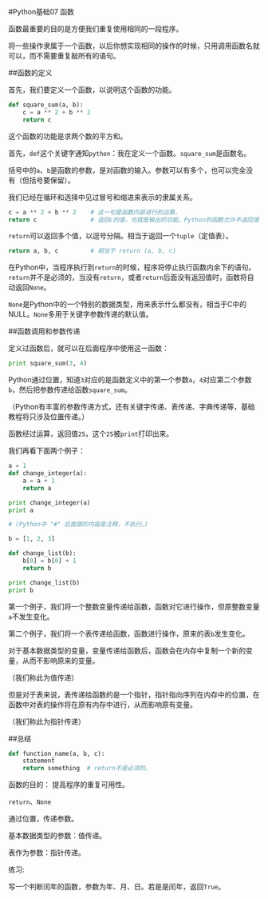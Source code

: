 #Python基础07 函数

函数最重要的目的是方便我们重复使用相同的一段程序。

将一些操作隶属于一个函数，以后你想实现相同的操作的时候，只用调用函数名就可以，而不需要重复敲所有的语句。

##函数的定义

首先，我们要定义一个函数，以说明这个函数的功能。

```python
def square_sum(a, b):
    c = a ** 2 + b ** 2
    return c
```

这个函数的功能是求两个数的平方和。

首先，`def`这个关键字通知`python`：我在定义一个函数。`square_sum`是函数名。

括号中的`a`、`b`是函数的参数，是对函数的输入。参数可以有多个，也可以完全没有（但括号要保留）。

我们已经在循环和选择中见过冒号和缩进来表示的隶属关系。

```python
c = a ** 2 + b ** 2    # 这一句是函数内部进行的运算。
return c               # 返回c的值，也就是输出的功能。Python的函数允许不返回值，也就是不用return。
```

`return`可以返回多个值，以逗号分隔。相当于返回一个`tuple`（定值表）。

```python
return a, b, c         # 相当于 return (a, b, c)
```

在Python中，当程序执行到`return`的时候，程序将停止执行函数内余下的语句。`return`并不是必须的，当没有`return`，或者`return`后面没有返回值时，函数将自动返回`None`。

`None`是Python中的一个特别的数据类型，用来表示什么都没有，相当于C中的NULL。`None`多用于关键字参数传递的默认值。

##函数调用和参数传递

定义过函数后，就可以在后面程序中使用这一函数：

```python
print square_sum(3, 4)
```

Python通过位置，知道`3`对应的是函数定义中的第一个参数`a`，`4`对应第二个参数`b`，然后把参数传递给函数`square_sum`。

（Python有丰富的参数传递方式，还有关键字传递、表传递、字典传递等，基础教程将只涉及位置传递。）

函数经过运算，返回值`25`，这个`25`被`print`打印出来。

我们再看下面两个例子：

```python
a = 1
def change_integer(a):
    a = a + 1
    return a

print change_integer(a)
print a

# (Python中 "#" 后面跟的内容是注释，不执行。)

b = [1, 2, 3]

def change_list(b):
    b[0] = b[0] + 1
    return b

print change_list(b)
print b
```

第一个例子，我们将一个整数变量传递给函数，函数对它进行操作，但原整数变量`a`不发生变化。

第二个例子，我们将一个表传递给函数，函数进行操作，原来的表`b`发生变化。

对于基本数据类型的变量，变量传递给函数后，函数会在内存中复制一个新的变量，从而不影响原来的变量。

（我们称此为值传递）

但是对于表来说，表传递给函数的是一个指针，指针指向序列在内存中的位置，在函数中对表的操作将在原有内存中进行，从而影响原有变量。 

（我们称此为指针传递）

##总结

```python
def function_name(a, b, c):
    statement
    return something  # return不是必须的。
```

函数的目的： 提高程序的重复可用性。

`return`、`None`

通过位置，传递参数。

基本数据类型的参数：值传递。

表作为参数：指针传递。

练习:

写一个判断闰年的函数，参数为年、月、日。若是是闰年，返回`True`。
